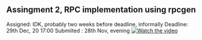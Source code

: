 ## Assingment 2, RPC implementation using rpcgen
Assigned: IDK, probably two weeks before deadline, informally
Deadline: 29th Dec, 20 17:00
Submiited : 28th Nov, evening
[![Watch the video](https://i.imgur.com/3s2DJX6.png)](https://drive.google.com/file/d/1jAO3NvSsnnC2j3j1q67uWfPlEwDhECgF/view?usp=sharing)

 
